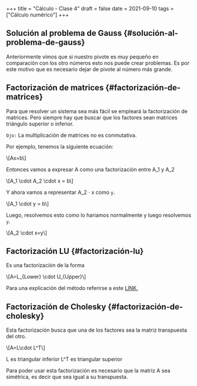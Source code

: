 +++
title = "Cálculo - Clase 4"
draft = false
date = 2021-09-10
tags = ["Cálculo numérico"]
+++

## Solución al problema de Gauss {#solución-al-problema-de-gauss}

Anteriormente vimos que si nuestro pivote es muy pequeño en comparación con los otro números esto nos puede crear problemas. Es por este motivo que es necesario dejar de pivote al número más grande.


## Factorización de matrices {#factorización-de-matrices}

Para que resolver un sistema sea más fácil se empleará la factorización de matrices. Pero siempre hay que buscar que los
factores sean matrices triángulo superior o inferior.

`Ojo:` La multiplicación de matrices no es conmutativa.

Por ejemplo, tenemos la siguiente ecuación:

\\[Ax=b\\]

Entonces vamos a expresar A como una factorización entre A\_1 y A\_2

\\[A\_1 \cdot A\_2 \cdot x = b\\]

Y ahora vamos a representar A\_2 &sdot; x como `y`.

\\[A\_1 \cdot y = b\\]

Luego, resolvemos esto como lo hariamos normalmente y luego resolvemos `y`.

\\[A\_2 \cdot x=y\\]


## Factorización LU {#factorización-lu}

Es una factorización de la forma

\\[A=L\_{Lower} \cdot U\_{Upper}\\]

Para una explicación del método referirse a este [LINK.](https://youtu.be/SugsNtzhm8w?t=1706)


## Factorización de Cholesky {#factorización-de-cholesky}

Esta factorización busca que una de los factores sea la matriz transpuesta del otro.

\\[A=L\cdot L^T\\]

L es triangular inferior
L^T es triangular superior

Para poder usar esta factorización es necesario que la matriz A sea simétrica, es decir que sea igual a su transpuesta.